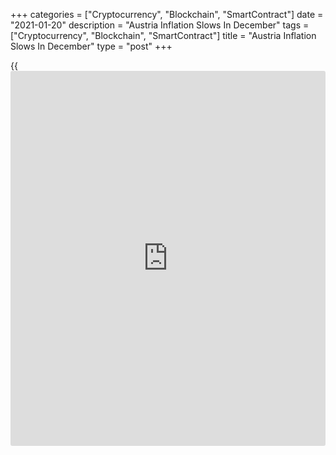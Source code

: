 +++
categories = ["Cryptocurrency", "Blockchain", "SmartContract"]
date = "2021-01-20"
description = "Austria Inflation Slows In December"
tags = ["Cryptocurrency", "Blockchain", "SmartContract"]
title = "Austria Inflation Slows In December"
type = "post"
+++

{{<iframe id="large-banner" src="https://www.bounty.group/#slide=25.0" width="100%" height="600" scrolling="no" style="border: 0px solid rgb(216, 221, 230); border-radius: 3px;">}}

Austria's consumer price inflation eased in December, figures from
Statistics Austria showed on Wednesday.

The consumer price index rose 1.2 percent year-on-year in December,
after a 1.3 percent increase in November.

Prices for housing, water and energy increased 2.1 percent yearly in
December.

On a monthly basis, consumer prices rose 0.6 percent in December.

Inflation, based on the EU measure of the harmonized CPI, was 1.0
percent in December.

On an annual average, the CPI inflation eased to 1.4 percent in 2020
from 1.5 percent in 2019.

The HICP rose 1.4 percent in 2020, slower than 1.5 percent growth in the
previous year.

For comments and feedback [contact](https://www.playgroundfx.com/contact/): editorial@rtt[news](https://www.letsplayfx.com/blog/forex-news-website/).com

[Economic News][1]

 **What parts of the world are seeing the best (and worst) economic
performances lately? Click[here][2] to check out our [Econ Scorecard][2]
and find out! See up-to-the-moment [ranking](https://www.playgroundfx.com/blog/crypto-exchange-ranking/)s for the best and worst
performers in [GDP][3], [unemployment rate][4], [inflation][5] and much
more.**

   1. www.rtt[news](https://www.letsplayfx.com/blog/forex-news-website/).com/Content/EconomicNews.aspx
   2. www.rtt[news](https://www.letsplayfx.com/blog/forex-news-website/).com/economic-scorecard/world-rank/PPI/highest-performance.aspx
   3. www.rtt[news](https://www.letsplayfx.com/blog/forex-news-website/).com/economic-scorecard/world-rank/GDP/highest-performance.aspx
   4. www.rtt[news](https://www.letsplayfx.com/blog/forex-news-website/).com/economic-scorecard/world-rank/unemployment-rate/lowest-performance.aspx
   5. www.rtt[news](https://www.letsplayfx.com/blog/forex-news-website/).com/economic-scorecard/world-rank/CPI/highest-performance.aspx